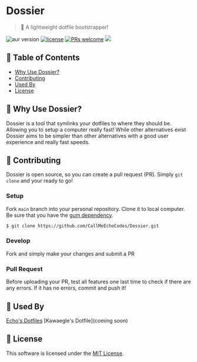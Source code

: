 # Dossier

> :rocket: A lightweight dotfile bootstrapper!

![aur version](https://img.shields.io/aur/version/dossier) [![license](https://img.shields.io/github/license/CallMeEchoCodes/Dossier)](https://github.com/CallMeEchoCodes/Dossier/blob/master/LICENSE) [![PRs welcome](https://img.shields.io/badge/PRs-welcome-ff69b4.svg)](https://github.com/CallMeEchoCodes/Dossier/issues?q=is%3Aissue+is%3Aopen+label%3A%22help+wanted%22)
<img src="https://i.imgur.com/mj9VkpM.png" />


## 🚩 Table of Contents

- [Why Use Dossier?](#-why-use-dossier)
- [Contributing](#-contributing)
- [Used By](#-used-by)
- [License](#-license)



## 🤖 Why Use Dossier?
Dossier is a tool that symlinks your dotfiles to where they should be. Allowing you to setup a computer really fast! While other alternatives exist Dossier aims to be simpler than other alternatives with a good user experience and really fast speeds.

## 🔧 Contributing
Dossier is open source, so you can create a pull request (PR). Simply `git clone` and your ready to go!
### Setup

Fork `main` branch into your personal repository. Clone it to local computer.
Be sure that you have the [gum dependency](https://github.com/charmbracelet/gum).
```sh
$ git clone https://github.com/CallMeEchoCodes/Dossier.git
```

### Develop

Fork and simply make your changes and submit a PR
### Pull Request

Before uploading your PR, test all features one last time to check if there are any errors. If it has no errors, commit and push it!


## 🚀 Used By

[Echo's Dotfiles](https://github.com/CallMeEchoCodes/dotfiles)
[Kawaegle's Dotfile](coming soon)


## 📜 License

This software is licensed under the [MIT License](https://github.com/CallMeEchoCodes/Dossier/blob/master/LICENSE).
